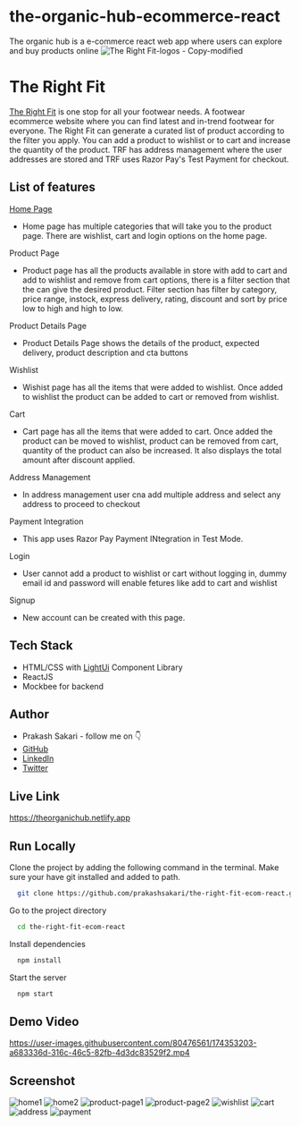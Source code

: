 # the-organic-hub-ecommerce-react
The organic hub is a e-commerce react web app where users can explore and buy products online
![The Right Fit-logos - Copy-modified]([https://user-images.githubusercontent.com/80476561/154789361-636d6e98-14bc-4f70-8781-59ded576726d.png](https://img.freepik.com/free-vector/100-organic-quality-food-green-sticker-label-design_1017-25574.jpg?size=338&ext=jpg&ga=GA1.1.1700460183.1713052800&semt=ais))


# The Right Fit

[The Right Fit](https://therightfitstore.netlify.app/) is one stop for all your footwear needs. A footwear ecommerce website where you can find latest and in-trend footwear for everyone. The Right Fit can generate a curated list of product according to the filter you apply. You can add a product to wishlist or to cart and increase the quantity of the product. TRF has address management where the user addresses are stored and TRF uses Razor Pay's Test Payment for checkout.


## List of features
[Home Page](https://theorganichub.netlify.app/)
- Home page has multiple categories that will take you to the product page. There are wishlist, cart and login options on the home page.

Product Page
-   Product page has all the products available in store with add to cart and add to wishlist and remove from cart options, there is a filter section that the can give the desired product. Filter section has filter by category, price range, instock, express delivery, rating, discount and sort by price low to high and high to low.

Product Details Page
-   Product Details Page shows the details of the product, expected delivery, product description and cta buttons

Wishlist
-   Wishist page has all the items that were added to wishlist. Once added to wishlist the product can be added to cart or removed from wishlist.

Cart
-   Cart page has all the items that were added to cart. Once added the product can be moved to wishlist, product can be removed from cart, quantity of the product can also be increased. It also displays the total amount after discount applied.

Address Management
-   In address management user cna add multiple address and select any address to proceed to checkout

Payment Integration
-   This app uses Razor Pay Payment INtegration in Test Mode.

Login
-   User cannot add a product to wishlist or cart without logging in, dummy email id and password will enable fetures like add to cart and wishlist

Signup
-   New account can be created with this page.



## Tech Stack

- HTML/CSS with [LightUi](https://uilight.netlify.app/) Component Library
- ReactJS
- Mockbee for backend


## Author

-   Prakash Sakari - follow me on 👇
-   [GitHub](https://www.github.com/abhinav2697)
-   [LinkedIn](https://www.linkedin.com/in/prakashsakari/)
-   [Twitter](https://twitter.com/prakashsakari)


## Live Link

https://theorganichub.netlify.app


## Run Locally

Clone the project by adding the following command in the terminal.
Make sure your have git installed and added to path.

```bash
  git clone https://github.com/prakashsakari/the-right-fit-ecom-react.git
```

Go to the project directory

```bash
  cd the-right-fit-ecom-react
```

Install dependencies

```bash
  npm install
```

Start the server

```bash
  npm start
```

## Demo Video
https://user-images.githubusercontent.com/80476561/174353203-a683336d-316c-46c5-82fb-4d3dc83529f2.mp4




## Screenshot
![home1](https://user-images.githubusercontent.com/80476561/174353291-9aed0f6c-4171-4052-948d-095ae12ecbb8.png)
![home2](https://user-images.githubusercontent.com/80476561/174353314-1b5bd344-edd7-4cdc-9032-b950d1cf5d6b.png)
![product-page1](https://user-images.githubusercontent.com/80476561/174353349-b34cd494-8b0a-4fe8-aefc-a283e84b19f3.png)
![product-page2](https://user-images.githubusercontent.com/80476561/174353383-ce54eabb-5043-4b5c-b3ed-bc1c5b24990c.png)
![wishlist](https://user-images.githubusercontent.com/80476561/174353421-66f6612a-e93a-4adb-ae26-5be56a694642.png)
![cart](https://user-images.githubusercontent.com/80476561/174353434-d7864676-307c-464c-b02c-9e7b0920acda.png)
![address](https://user-images.githubusercontent.com/80476561/174353450-e0d607c8-3515-4239-b121-60c4ace94cf5.png)
![payment](https://user-images.githubusercontent.com/80476561/174353495-26c1084f-f42e-4388-91b0-999460ee2881.png)
